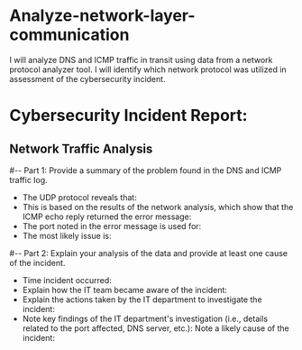 # Analyze-network-layer-communication
I will analyze DNS and ICMP traffic in transit using data from a network protocol analyzer tool. I will identify which network protocol was utilized in assessment of the cybersecurity incident. 


# Cybersecurity Incident Report:

## Network Traffic Analysis

#-- Part 1: Provide a summary of the problem found in the DNS and ICMP traffic log.
- The UDP protocol reveals that:
- This is based on the results of the network analysis, which show that the ICMP echo reply returned the error message:
- The port noted in the error message is used for:
- The most likely issue is:



#-- Part 2: Explain your analysis of the data and provide at least one cause of the incident.

- Time incident occurred:
- Explain how the IT team became aware of the incident:
- Explain the actions taken by the IT department to investigate the incident:
- Note key findings of the IT department's investigation (i.e., details related to the port affected, DNS server, etc.):
Note a likely cause of the incident:
